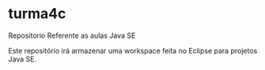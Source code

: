 # turma4c
Repositorio Referente as aulas Java SE

Este repositório irá armazenar uma workspace feita no Eclipse para projetos Java SE.
